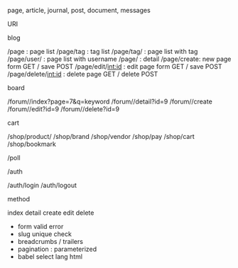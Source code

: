 page, article, journal, post, document, messages



URI

blog

/page : page list
/page/tag : tag list
/page/tag/<slug> : page list with tag
/page/user/<username> : page list with username
/page/<slug> : detail
/page/create: new page form GET / save POST
/page/edit/<int:id> : edit page form GET / save POST
/page/delete/<int:id> : delete page GET / delete POST

board

/forum/<name>/index?page=7&q=keyword
/forum/<name>/detail?id=9
/forum/<name>/create
/forum/<name>/edit?id=9
/forum/<name>/delete?id=9

cart

/shop/product/<slug>
/shop/brand
/shop/vendor
/shop/pay
/shop/cart
/shop/bookmark

/poll

/auth

/auth/login
/auth/logout


method

index
detail
create
edit
delete


- form valid error
- slug unique check
- breadcrumbs / trailers
- pagination : parameterized
- babel select lang html
